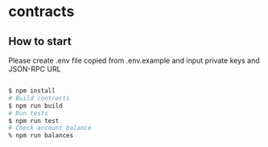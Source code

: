 # contracts

## How to start

Please create .env file copied from .env.example and input private keys and JSON-RPC URL

```env
```

```bash
$ npm install
# Build contracts
$ npm run build
# Run tests
$ npm run test
# Check account balance
% npm run balances
```

